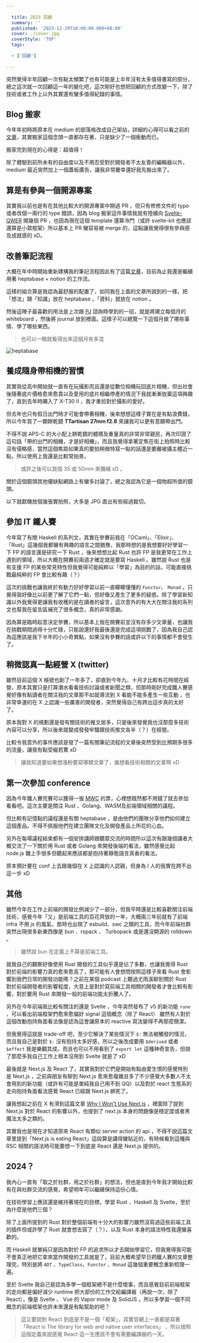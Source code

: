 ```yaml
---
  
  title: 2023 回顧 
  summary: ''
  published: '2023-12-29T10:00:00.000+08:00'
  cover: ./cover.jpg
  coverStyle: 'TOP'
  tags:
  
  - ['回顧']
  
---
```

  

突然覺得半年回顧一次有點太頻繁了也有可能是上半年沒有太多值得書寫的部分，總之這次就一次回顧這一年的變化吧，這次剛好也想把回顧的方式改變一下，除了技術或者工作上以外其實還有蠻多值得紀錄的事情。

## Blog 搬家

今年年初時將原本在 medium 的部落格改成自己架站，詳細的心得可以看之前的[文章](../2023-04-07/)，其實搬家這個念頭一直都存在著，只是缺少了一個衝動而已。

搬家完到現在的心得是：超值得！

除了體驗到前所未有的自由度以及不用忍受對於開發者不太友善的編輯器以外， medium 最近突然加上一個蓋板廣告，讓我非常慶幸還好我先搬出來了。

## 算是有參與一個開源專案

其實我以前也是有在其他比較大的開源專案中開過 PR ，但只有修修文件的 typo 或者改個一兩行的 type 錯誤，因為 blog 搬家這件事情我就有陸續向 [Svelte-QWER](https://github.com/kwchang0831/svelte-QWER) 開幾個 PR ，也因為現在這個 template 還算冷門（或許 svelte-kit 也應該還算是小眾框架）所以基本上 PR 蠻容易被 merge 的，這點讓我覺得很有參與感及成就感的 xD。

## 改善筆記流程

大概在年中時開始重新建構我的筆記流程因此有了這篇[文章](../2023-12-21/)，目前為止我還是繼續用著 heptabase + notion 的工作流。

這樣的組合算是我認為最舒服的配置了，如同我在上面的文章所說到的一樣，把「想法」跟「知識」放在 heptabase ，「資料」就放在 notion 。

然後這陣子最喜歡的用法是上次跟 [PJ](https://pinchlime.com/) 諮詢時學到的一招，就是將建立每個月的 whiteboard ，然後將 journal 放到裡面。這樣子可以總覽一下這個月做了哪些事情、學了哪些東西。

> 也可以一眼就看得出來這個月有多混
> 

![heptabase](/2023-12-29/heptabase.jpg)

## 養成隨身帶相機的習慣

其實我從高中開始就一直有在玩攝影而且還是從數位相機玩回底片相機，但出社會後隨著底片價格愈來愈貴以及愛用的底片相繼停產的情況下我就漸漸放棄這項興趣了，直到去年時購入了 X-T30 II ，我才重拾對於攝影的愛好。

但去年也只有假日出門時才可能會帶著相機，後來想想這樣子實在是有點浪費錢，所以今年買了一顆餅乾鏡 **TTartisan 27mm f2.8**  來讓我可以更有意願帶出門。

不得不說 APS-C 的大小配上餅乾鏡的體積及重量真的非常非常親民，再次印證了這句話「帶的出門的相機，才是好相機」，而且我覺得拿著定焦在街上拍照時比較沒有侵略感，當然這個焦距如果真的要拍稍微特寫一點的話還是要離被攝主體近一點，所以使用上我還是比較常拍景。

> 或許之後可以買個 35 或 50mm  來彌補 xD 。

關於這個鏡頭其他優缺點網路上有蠻多討論了，總之我認為它是一個物超所值的鏡頭。

以下就獻醜放個幾張實拍照，大多是 JPG 直出有些經過裁切。

<ImgZoom src="https://r2.toddliao.dev/2023-12-29/xt30ii-4.jpeg"  class="w-full object-cover"/>
<div class="flex gap-x-8">
  <ImgZoom src="https://r2.toddliao.dev/2023-12-29/xt30ii-1.jpg"  class="w-full object-cover"/>
  <ImgZoom src="https://r2.toddliao.dev/2023-12-29/xt30ii-2.jpg"  class="w-full object-cover"/>
</div>

## 參加 IT 鐵人賽

今年寫了有關 Haskell 的系列文，其實在參賽前我在「OCaml」、「Elixir」、「Rust」這幾個我都蠻有興趣的語言之間猶豫，我那時想的是我想要好好學習一下 FP 的語言還是研究一下 Rust ，後來想想比起 Rust 也許 FP 是我更常在工作上遇到的領域，所以大概在開賽前兩週才確定就是要寫 Haskell 。雖然說 Rust 也是有支援 FP 的某些常見特性但我覺得可能純粹以「學習」為目的的話，可能直接挑戰最純粹的 FP 會比較有趣（？）

這次的挑戰也讓我終於有動力好好學習以前一直矇矇懂懂的 `Functor`、 `Monad` ，只覺得我好像比以前更了解了它們一點，但好像又產生了更多的疑惑。除了學習新知識以外我覺得更讓我有收穫的是在讀者的留言，這次意外的有大大在關注我的系列文也幫我在留言區補充了很多概念，真的非常感謝。

因為算是臨時起意決定參賽，所以基本上我在開賽前並沒有存多少文章量，也讓我在挑戰期間過得十分忙碌，只能說還好我最後還是完成這項挑戰了，因為我自己認為這應該是我下半年的小小奇異點，如果沒有參賽的話或許以下的事情都不會發生了。

## 稍微認真一點經營 X (twitter)

雖然目前這個 X 帳號也創了一年多了，卻直到今年九、十月才比較有花時間在經營，原本其實只是打算潛水看看技術討論或者新聞之類，但那時剛好完成鐵人賽感覺好像有點讀者在關注我的文章那不如就導流到 X 看能不能多產生一些互動 ，也非常幸運的在 X 上認識一些厲害的開發者，突然覺得自己有跨出這步真的太好了。

原本我對 X 的規劃還是發有關技術的推文居多，只是後來發覺我也沒那麼多技術內容可以分享，所以後來就變成發發牢騷跟技術推文各半（？）在經營。

比較令我意外的事件應該是發了一篇有關筆記流程的文章後突然受到比預期多很多的流量，讓我有點受寵若驚 xD

> 讓我知道要如果想漲粉要寫哪類文章了，誰想看技術相關的文章啊 xD

## 第一次參加 conference

因為今年鐵人賽完賽可以獲得一張 [MWC](https://modernweb.tw/) 的票，心裡想既然都不用錢了就去參加看看吧。這次主要是關注 Rust 、Golang、WASM及前端領域相關的議程。

但比較有記憶點的議程還是有關 heptabase ，是由他們的團隊分享他們如何建立這個產品。不得不佩服他們在建立團隊文化及開發產品上所花的心血。

另外在每場議程結束都有一個安排講師跟聽眾交流的時間所以這次有跟幾個講者大概交流了一下關於用 Rust 或者 Golang 來開發後端的看法，雖然感覺比起 node.js 難上手很多但聽起來應該都是抱持著靜態語言真香的看法。

原本預計要在 conf 上去跟幾個在 X 上認識的人認親，但身為 I 人的我實在跨不出這一步 xD

## 其他

雖然今年在工作上前端的開發比例減少了一部分，但我平時還是比較喜歡關注前端技術，感覺今年「又」是前端工具的百花齊放的一年，大概兩三年前就有了前端 infra 不用 js 的風氣，那時也出現了 esbuild、swc 之類的工具，而今年前端社群突然出現很多新東西像是 bun 、rspack 、 Turbopack 或是還沒開源的 rolldown 。

> 雖然說 bun 在定義上不算是前端工具。

就我自己的觀察好像使用 Rust 開發的工具似乎還是佔了多數，也讓我覺得 Rust 對於前端的影響力真的愈來愈高了，那可能有人會想問按照這樣子來看 Rust 會影響到我們日常的開發功能嗎？之前在某個 podcast 上聽過尤雨溪聊到關於 Rust 對於前端開發者的影響程度，大意上是對於寫前端工具相關的開發者才會比較有影響，對於要用 Rust 來開發一般的前端功能太折騰人了。

另外在今年前端我比較有關注的還是 Svelte ，今年突然發布了 v5 的新功能 `rune` ，可以看出前端框架們愈來愈偏好 signal 這個概念（除了 React） 雖然有人對於這個改動抱持負面看法像是認為這會讓原本的 reactive 寫法變得不再那麼簡潔。  

但我覺得這就是 trade-off 吧，至少它解決了某些情況下 `$:` 無法被觸發的情況，而且我自己是對於 `$:` 沒有抱持太多好感，所以之後改成要用 `$derived` 或者 `$effect` 我是樂觀其成，而且也可以不用看到了 `export let` 這種神奇宣告，但說了那麼多我自己工作上根本沒用到 Svelte 就是了 xD

最後就是 Next.js 及 React 了，其實我對於它們是開始有點由愛生恨的感覺特別是 Next.js ，之前與朋友有聊到 Next.js 愈來愈複雜且多了不少感覺大多數人不太會用到的新功能（或許有可能是單純我自己用不到 QQ）以及對於 react 生態系的走向抱持負面看法感覺 React 已經跟 Next.js 綁死了。

讓我想起之前在 X 有滑到這篇文章  [Why I Won't Use Next.js](https://www.epicweb.dev/why-i-wont-use-nextjs) ，裡面除了提到 Next.js 對於 React 的影響以外，也提到了 next.js 本身的問題像是穩定度或者黑魔法太多之類的。

其實我也是現在才知道原來 React 有類似 server action 的 api ，不得不說這篇文章里提到「Next.js is eating React」這段算是講得蠻貼近的，有時候看到這種與 RSC 相關的語法時可能要想一下到底是 React 還是 Next.js 提供的。

## 2024？

我內心一直有「取之於社群，用之於社群」的想法，但也是直到今年我才開始比較有在與社群交流的感覺，希望明年可以繼續保持這份心情。

在技術學習上應該還是維持著現在的目標，學習 Rust 、Haskell 及 Svelte，至於為什麼是他們三個？

除了上面所提到的 Rust 對於整個前端有十分大的影響力雖然沒寫過這些前端工具的插件但或許學了 Rust 就會想去寫了（？），以及 Rust 本身的語法特性我還蠻喜歡的。

而 Haskell 就單純只是因為對於 FP 的追求所以才去開始學習它，但我覺得我可能不會真正地把它拿來當作開發的工具就是了，目前大概希望早日把鐵人賽的文章整理完，特別是將 `ADT` 、`TypeClass`、`Functor` 、`Monad` 這幾個重要概念重新梳理一遍。

至於 Svelte 我自己是認為多學一個框架總不是什麼壞事，而且感覺目前前端框架的走向都是偏好減少 runtime 把大部份的工作交給編譯器（再說一次，除了 React），像是 Svelte 、 Vue 的 Vapor mode 及 SolidJS 。所以多學習一個不同概念的前端框架也許未來還是有點幫助的吧？

> 這又要說到 React 到底是不是一個「框架」，其實官網上一直都是寫著「React is The library for web and native user interfaces」 ，所以按照這個定義來說感覺 React 這一生應該不會有需要編譯器的一天。
>